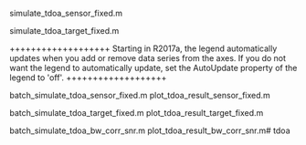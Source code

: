 simulate_tdoa_sensor_fixed.m

simulate_tdoa_target_fixed.m

+++++++++++++++++++
Starting in R2017a, the legend automatically updates when you add or remove data series from the axes. 
If you do not want the legend to automatically update, set the AutoUpdate property of the legend to 'off'.
+++++++++++++++++++

batch_simulate_tdoa_sensor_fixed.m
plot_tdoa_result_sensor_fixed.m

batch_simulate_tdoa_target_fixed.m
plot_tdoa_result_target_fixed.m

batch_simulate_tdoa_bw_corr_snr.m
plot_tdoa_result_bw_corr_snr.m# tdoa
